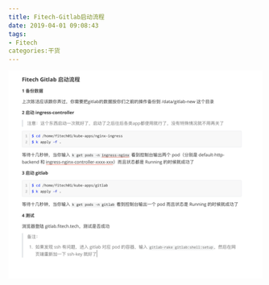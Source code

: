 ```yaml
---
title: Fitech-Gitlab启动流程
date: 2019-04-01 09:08:43
tags:
- Fitech
categories:干货
---
```


![k8s](../images/Fitech-Gitlab启动流程/k8s.png)